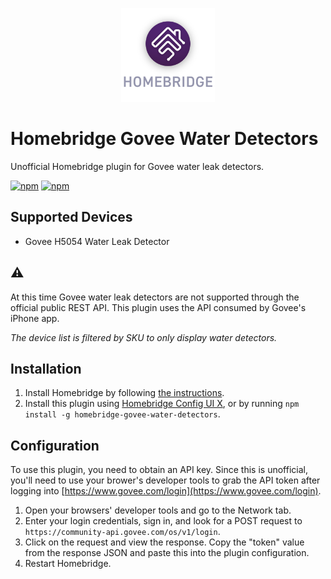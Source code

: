 
<p align="center">

<img src="https://github.com/homebridge/branding/raw/master/logos/homebridge-wordmark-logo-vertical.png" width="150">

</p>


# Homebridge Govee Water Detectors

Unofficial Homebridge plugin for Govee water leak detectors.
   
 [![npm](https://img.shields.io/npm/v/homebridge-govee-water-detectors/latest?label=latest)](https://www.npmjs.com/package/homebridge-govee-water-detectors) [![npm](https://img.shields.io/npm/dt/homebridge-govee-water-detectors)](https://www.npmjs.com/package/homebridge-govee-water-detectors) 

## Supported Devices

- Govee H5054 Water Leak Detector

## :warning:

At this time Govee water leak detectors are not supported through the official public REST API.
This plugin uses the API consumed by Govee's iPhone app. 

_The device list is filtered by SKU to only display water detectors._

## Installation
1. Install Homebridge by following
   [the instructions](https://github.com/homebridge/homebridge/wiki).
2. Install this plugin using [Homebridge Config UI X](https://github.com/oznu/homebridge-config-ui-x), or by running `npm install -g homebridge-govee-water-detectors`.

## Configuration

To use this plugin, you need to obtain an API key. Since this is unofficial, you'll need to use your brower's developer tools to grab the API token after logging into [https://www.govee.com/login](https://www.govee.com/login).
1. Open your browsers' developer tools and go to the Network tab.
2. Enter your login credentials, sign in, and look for a POST request to `https://community-api.govee.com/os/v1/login`.
3. Click on the request and view the response. Copy the "token" value from the response JSON and paste this into the plugin configuration.
4. Restart Homebridge.


